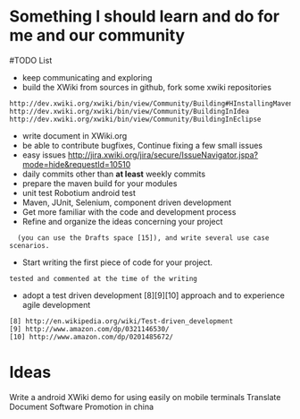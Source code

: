 # Something I should learn and do for me and our community

#TODO List
* keep communicating and exploring
* build the XWiki from sources in github, fork some xwiki repositories
```
http://dev.xwiki.org/xwiki/bin/view/Community/Building#HInstallingMaven
http://dev.xwiki.org/xwiki/bin/view/Community/BuildingInIdea
http://dev.xwiki.org/xwiki/bin/view/Community/BuildingInEclipse
```
* write document in XWiki.org
* be able to contribute bugfixes, Continue fixing a few small issues
* easy issues http://jira.xwiki.org/jira/secure/IssueNavigator.jspa?mode=hide&requestId=10510
* daily commits other than  __at least__ weekly commits
* prepare the maven build for your modules
* unit test Robotium android test
* Maven, JUnit, Selenium, component driven development
* Get more familiar with the code and development process
* Refine and organize the ideas concerning your project
```
  (you can use the Drafts space [15]), and write several use case scenarios.
```
* Start writing the first piece of code for your project.
```
tested and commented at the time of the writing
```
* adopt a test driven development [8][9][10] approach and to experience agile development
```
[8] http://en.wikipedia.org/wiki/Test-driven_development
[9] http://www.amazon.com/dp/0321146530/
[10] http://www.amazon.com/dp/0201485672/
```


# Ideas
Write a android XWiki demo for using easily on mobile terminals
Translate Document
Software Promotion in china
